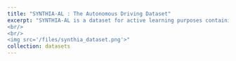 ```yaml
---
title: "SYNTHIA-AL : The Autonomous Driving Dataset"
excerpt: "SYNTHIA-AL is a dataset for active learning purposes containing video streams generated at 25 FPS. The classes considered in this dataset are void, sky, car, pedestrian, bycicle, building, road, sidewalk, fence, vegetation, traffic sign, lanemarking, and traffic light. The provided ground truth includes instance segmentation, 2D bounding boxes, 3D bounding boxes and depth information! <br/> For further details, please consult the following <a href='http://synthia-dataset.cvc.uab.es/SYNTHIA-AL/Readme.txt'>README</a>. <br/><a href='http://synthia-dataset.net/downloads/'>Link to download dataset</a>
<br/>
<br/>
<img src='/files/synthia_dataset.png'>"
collection: datasets
---
```

